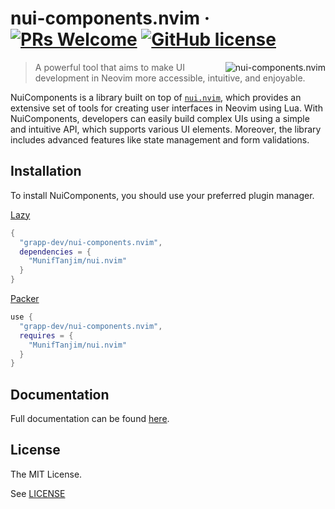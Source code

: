 # nui-components.nvim &middot; [![PRs Welcome](https://img.shields.io/badge/PRs-welcome-brightgreen.svg?style=flat-square)](http://makeapullrequest.com) [![GitHub license](https://img.shields.io/badge/license-MIT-blue.svg?style=flat-square)](https://github.com/your/your-project/blob/master/LICENSE)

<img src="https://raw.githubusercontent.com/grapp-dev/nui-components.nvim/main/assets/nui-components-logo.png" alt="nui-components.nvim" align="right">

> A powerful tool that aims to make UI development in Neovim more accessible, intuitive, and enjoyable.

NuiComponents is a library built on top of [`nui.nvim`](https://github.com/MunifTanjim/nui.nvim), which provides an extensive set of tools for creating user interfaces in Neovim using Lua. With NuiComponents, developers can easily build complex UIs using a simple and intuitive API, which supports various UI elements. Moreover, the library includes advanced features like state management and form validations.

## Installation

To install NuiComponents, you should use your preferred plugin manager.

[Lazy](https://github.com/folke/lazy.nvim)

```lua
{
  "grapp-dev/nui-components.nvim",
  dependencies = {
    "MunifTanjim/nui.nvim"
  }
}
```

[Packer](https://github.com/wbthomason/packer.nvim)

```lua
use {
  "grapp-dev/nui-components.nvim",
  requires = {
    "MunifTanjim/nui.nvim"
  }
}
```

## Documentation

Full documentation can be found [here](https://nui-components.grapp.dev).

## License

The MIT License.

See [LICENSE](LICENSE)

